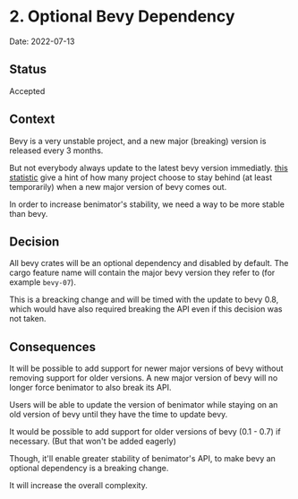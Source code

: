 # 2. Optional Bevy Dependency

Date: 2022-07-13

## Status

Accepted

## Context

Bevy is a very unstable project, and a new major (breaking) version is released every 3 months.

But not everybody always update to the latest bevy version immediatly. [this statistic](https://lib.rs/crates/bevy/rev) give a hint of how many project choose to stay behind (at least temporarily) when a new major version of bevy comes out.

In order to increase benimator's stability, we need a way to be more stable than bevy.


## Decision

All bevy crates will be an optional dependency and disabled by default. The cargo feature name will contain the major bevy version they refer to (for example `bevy-07`).

This is a breacking change and will be timed with the update to bevy 0.8, which would have also required breaking the API even if this decision was not taken.

## Consequences

It will be possible to add support for newer major versions of bevy without removing support for older versions. A new major version of bevy will no longer force benimator to also break its API. 

Users will be able to update the version of benimator while staying on an old version of bevy until they have the time to update bevy.

It would be possible to add support for older versions of bevy (0.1 - 0.7) if necessary. (But that won't be added eagerly)

Though, it'll enable greater stability of benimator's API, to make bevy an optional dependency is a breaking change.

It will increase the overall complexity.
